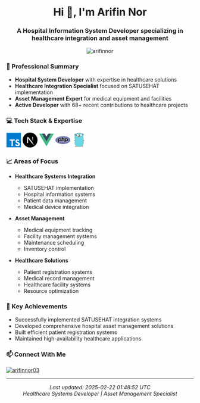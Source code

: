 <h1 align="center">Hi 👋, I'm Arifin Nor</h1>
<h3 align="center">A Hospital Information System Developer specializing in healthcare integration and asset management</h3>

<p align="center">
  <img src="https://komarev.com/ghpvc/?username=arifinnor&label=Profile%20views&color=0e75b6&style=flat" alt="arifinnor" />
</p>

### 💼 Professional Summary
- **Hospital System Developer** with expertise in healthcare solutions
- **Healthcare Integration Specialist** focused on SATUSEHAT implementation
- **Asset Management Expert** for medical equipment and facilities
- **Active Developer** with 68+ recent contributions to healthcare projects

### 💻 Tech Stack & Expertise
<p align="left">
  <img src="https://raw.githubusercontent.com/devicons/devicon/master/icons/typescript/typescript-original.svg" alt="typescript" width="40" height="40"/>
  <img src="https://raw.githubusercontent.com/devicons/devicon/master/icons/nextjs/nextjs-original.svg" alt="nextjs" width="40" height="40"/>
  <img src="https://raw.githubusercontent.com/devicons/devicon/master/icons/vuejs/vuejs-original.svg" alt="vuejs" width="40" height="40"/>
  <img src="https://raw.githubusercontent.com/devicons/devicon/master/icons/php/php-original.svg" alt="php" width="40" height="40"/>
  <img src="https://raw.githubusercontent.com/devicons/devicon/master/icons/go/go-original.svg" alt="go" width="40" height="40"/>
</p>

### 📈 Areas of Focus
- **Healthcare Systems Integration**
  - SATUSEHAT implementation
  - Hospital information systems
  - Patient data management
  - Medical device integration

- **Asset Management**
  - Medical equipment tracking
  - Facility management systems
  - Maintenance scheduling
  - Inventory control

- **Healthcare Solutions**
  - Patient registration systems
  - Medical record management
  - Healthcare facility systems
  - Resource optimization

### 🌟 Key Achievements
- Successfully implemented SATUSEHAT integration systems
- Developed comprehensive hospital asset management solutions
- Built efficient patient registration systems
- Maintained high-availability healthcare applications

### 📫 Connect With Me
<p align="left">
  <a href="https://www.linkedin.com/in/arifinnor03/" target="blank">
    <img align="center" src="https://raw.githubusercontent.com/rahuldkjain/github-profile-readme-generator/master/src/images/icons/Social/linked-in-alt.svg" alt="arifinnor03" height="30" width="40" />
  </a>
</p>

---
<p align="center">
  <i>Last updated: 2025-02-22 01:48:52 UTC</i><br>
  <i>Healthcare Systems Developer | Asset Management Specialist</i>
</p>
